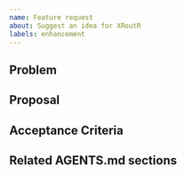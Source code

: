 ```yaml
---
name: Feature request
about: Suggest an idea for XRoutR
labels: enhancement
---
```


## Problem

## Proposal

## Acceptance Criteria

## Related AGENTS.md sections

